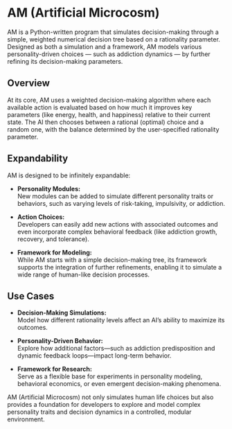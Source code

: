# AM (Artificial Microcosm)

AM is a Python-written program that simulates decision-making through a simple, weighted numerical decision tree based on a rationality parameter. Designed as both a simulation and a framework, AM models various personality-driven choices — such as addiction dynamics — by further refining its decision-making parameters.

## Overview

At its core, AM uses a weighted decision-making algorithm where each available action is evaluated based on how much it improves key parameters (like energy, health, and happiness) relative to their current state. The AI then chooses between a rational (optimal) choice and a random one, with the balance determined by the user-specified rationality parameter.

## Expandability

AM is designed to be infinitely expandable:
- **Personality Modules:**  
  New modules can be added to simulate different personality traits or behaviors, such as varying levels of risk-taking, impulsivity, or addiction.
  
- **Action Choices:**  
  Developers can easily add new actions with associated outcomes and even incorporate complex behavioral feedback (like addiction growth, recovery, and tolerance).
  
- **Framework for Modeling:**  
  While AM starts with a simple decision-making tree, its framework supports the integration of further refinements, enabling it to simulate a wide range of human-like decision processes.

## Use Cases

- **Decision-Making Simulations:**  
  Model how different rationality levels affect an AI’s ability to maximize its outcomes.
  
- **Personality-Driven Behavior:**  
  Explore how additional factors—such as addiction predisposition and dynamic feedback loops—impact long-term behavior.
  
- **Framework for Research:**  
  Serve as a flexible base for experiments in personality modeling, behavioral economics, or even emergent decision-making phenomena.

AM (Artificial Microcosm) not only simulates human life choices but also provides a foundation for developers to explore and model complex personality traits and decision dynamics in a controlled, modular environment.
